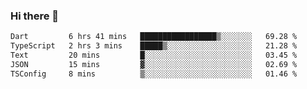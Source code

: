 ### Hi there 👋

<!--START_SECTION:waka-->

```txt
Dart         6 hrs 41 mins   █████████████████▒░░░░░░░   69.28 %
TypeScript   2 hrs 3 mins    █████▒░░░░░░░░░░░░░░░░░░░   21.28 %
Text         20 mins         █░░░░░░░░░░░░░░░░░░░░░░░░   03.45 %
JSON         15 mins         ▓░░░░░░░░░░░░░░░░░░░░░░░░   02.69 %
TSConfig     8 mins          ▒░░░░░░░░░░░░░░░░░░░░░░░░   01.46 %
```

<!--END_SECTION:waka-->


<!--
**AnkelMauCastillo/AnkelMauCastillo** is a ✨ _special_ ✨ repository because its `README.md` (this file) appears on your GitHub profile.

Here are some ideas to get you started:

- 🔭 I’m currently working on ...
- 🌱 I’m currently learning ...
- 👯 I’m looking to collaborate on ...
- 🤔 I’m looking for help with ...
- 💬 Ask me about ...
- 📫 How to reach me: ...
- 😄 Pronouns: ...
- ⚡ Fun fact: ...
-->
